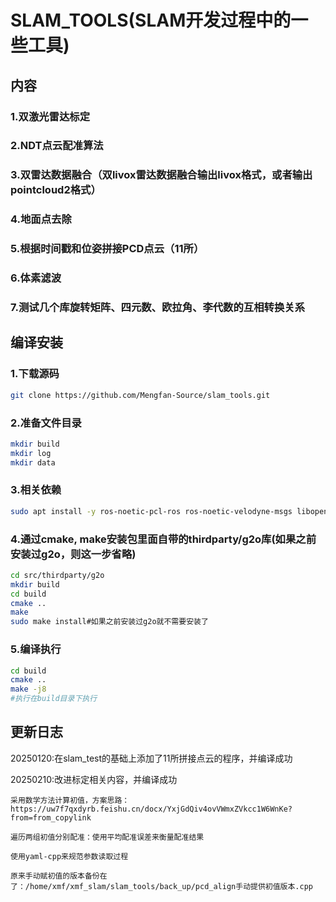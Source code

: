 # SLAM_TOOLS(SLAM开发过程中的一些工具)
## 内容
### 1.双激光雷达标定 
### 2.NDT点云配准算法
### 3.双雷达数据融合（双livox雷达数据融合输出livox格式，或者输出pointcloud2格式）
### 4.地面点去除
### 5.根据时间戳和位姿拼接PCD点云（11所）
### 6.体素滤波
### 7.测试几个库旋转矩阵、四元数、欧拉角、李代数的互相转换关系

## 编译安装
### 1.下载源码
```bash
git clone https://github.com/Mengfan-Source/slam_tools.git
```
### 2.准备文件目录
```bash
mkdir build
mkdir log 
mkdir data
```
### 3.相关依赖
```bash
sudo apt install -y ros-noetic-pcl-ros ros-noetic-velodyne-msgs libopencv-dev libgoogle-glog-dev libeigen3-dev libsuitesparse-dev libpcl-dev libyaml-cpp-dev libbtbb-dev libgmock-dev
```
### 4.通过cmake, make安装包里面自带的thirdparty/g2o库(如果之前安装过g2o，则这一步省略)
```bash
cd src/thirdparty/g2o
mkdir build
cd build
cmake ..
make
sudo make install#如果之前安装过g2o就不需要安装了
```
### 5.编译执行
```bash
cd build
cmake ..
make -j8
#执行在build目录下执行
```

## 更新日志
20250120:在slam_test的基础上添加了11所拼接点云的程序，并编译成功  
  
20250210:改进标定相关内容，并编译成功  

    采用数学方法计算初值，方案思路：https://uw7f7qxdyrb.feishu.cn/docx/YxjGdQiv4ovVWmxZVkcc1W6WnKe?from=from_copylink  

    遍历两组初值分别配准：使用平均配准误差来衡量配准结果  

    使用yaml-cpp来规范参数读取过程  

    原来手动赋初值的版本备份在了：/home/xmf/xmf_slam/slam_tools/back_up/pcd_align手动提供初值版本.cpp  